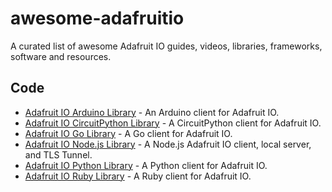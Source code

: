 # awesome-adafruitio

A curated list of awesome Adafruit IO guides, videos, libraries, frameworks, software and resources. 

## Code

- [Adafruit IO Arduino Library](https://github.com/adafruit/Adafruit_IO_Arduino) - An Arduino client for Adafruit IO.
- [Adafruit IO CircuitPython Library](https://github.com/adafruit/Adafruit_CircuitPython_AdafruitIO) - A CircuitPython client for Adafruit IO.
- [Adafruit IO Go Library](https://github.com/adafruit/io-client-go) - A Go client for Adafruit IO.
- [Adafruit IO Node.js Library](https://github.com/adafruit/adafruit-io-node) - A Node.js Adafruit IO client, local server, and TLS Tunnel.
- [Adafruit IO Python Library](https://github.com/adafruit/Adafruit_IO_Python) - A Python client for Adafruit IO.
- [Adafruit IO Ruby Library](https://github.com/adafruit/io-client-ruby) - A Ruby client for Adafruit IO.
